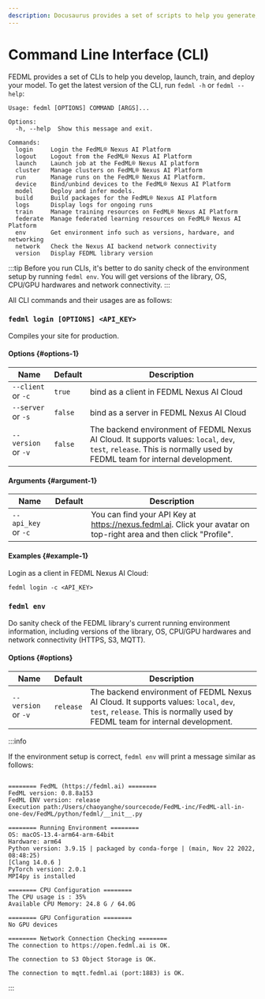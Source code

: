 ```yaml
---
description: Docusaurus provides a set of scripts to help you generate, serve, and deploy your website.
---
```


# Command Line Interface (CLI)

FEDML provides a set of CLIs to help you develop, launch, train, and deploy your model. To get the latest version of the CLI, run `fedml -h` or `fedml --help`:

```
Usage: fedml [OPTIONS] COMMAND [ARGS]...

Options:
  -h, --help  Show this message and exit.

Commands:
  login     Login the FedML® Nexus AI Platform
  logout    Logout from the FedML® Nexus AI Platform
  launch    Launch job at the FedML® Nexus AI platform
  cluster   Manage clusters on FedML® Nexus AI Platform
  run       Manage runs on the FedML® Nexus AI Platform.
  device    Bind/unbind devices to the FedML® Nexus AI Platform
  model     Deploy and infer models.
  build     Build packages for the FedML® Nexus AI Platform
  logs      Display logs for ongoing runs
  train     Manage training resources on FedML® Nexus AI Platform
  federate  Manage federated learning resources on FedML® Nexus AI Platform
  env       Get environment info such as versions, hardware, and networking
  network   Check the Nexus AI backend network connectivity
  version   Display FEDML library version
```

:::tip
Before you run CLIs, it's better to do sanity check of the environment setup by running `fedml env`. You will get versions of the library, OS, CPU/GPU hardwares and network connectivity.
:::

All CLI commands and their usages are as follows:




### `fedml login [OPTIONS] <API_KEY>`

Compiles your site for production.

#### Options {#options-1}

| Name | Default | Description |
| --- | --- | --- |
| `--client` or `-c` | `true` | bind as a client in FEDML Nexus AI Cloud |
| `--server` or `-s` | `false` | bind as a server in FEDML Nexus AI Cloud |
| `--version` or `-v` | `false` | The backend environment of FEDML Nexus AI Cloud. It supports values: `local`, `dev`, `test`, `release`. This is normally used by FEDML team for internal development. |

#### Arguments {#argument-1}
| Name | Default | Description |
| --- | --- | --- |
| `--api_key` or `-c` |  | You can find your API Key at https://nexus.fedml.ai. Click your avatar on top-right area and then click "Profile". |

#### Examples {#example-1}

Login as a client in FEDML Nexus AI Cloud:
```
fedml login -c <API_KEY>
```


### `fedml env`

Do sanity check of the FEDML library's current running environment information, including versions of the library, OS, CPU/GPU hardwares and network connectivity (HTTPS, S3, MQTT). 

#### Options {#options}

| Name | Default | Description |
| --- | --- | --- |
| `--version` or `-v` | `release` | The backend environment of FEDML Nexus AI Cloud. It supports values: `local`, `dev`, `test`, `release`. This is normally used by FEDML team for internal development. |

:::info

If the environment setup is correct, `fedml env` will print a message similar as follows:

```

======== FedML (https://fedml.ai) ========
FedML version: 0.8.8a153
FedML ENV version: release
Execution path:/Users/chaoyanghe/sourcecode/FedML-inc/FedML-all-in-one-dev/FedML/python/fedml/__init__.py

======== Running Environment ========
OS: macOS-13.4-arm64-arm-64bit
Hardware: arm64
Python version: 3.9.15 | packaged by conda-forge | (main, Nov 22 2022, 08:48:25) 
[Clang 14.0.6 ]
PyTorch version: 2.0.1
MPI4py is installed

======== CPU Configuration ========
The CPU usage is : 35%
Available CPU Memory: 24.8 G / 64.0G

======== GPU Configuration ========
No GPU devices

======== Network Connection Checking ========
The connection to https://open.fedml.ai is OK.

The connection to S3 Object Storage is OK.

The connection to mqtt.fedml.ai (port:1883) is OK.
```
:::